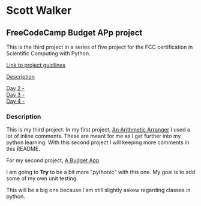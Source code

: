 # Scott Walker

## FreeCodeCamp Budget APp project

This is the third project in a series of five project for the FCC certification in Scientific Computing with Python.

[Link to project guidlines](https://www.freecodecamp.org/learn/scientific-computing-with-python/scientific-computing-with-python-projects/budget-app)

[Description](#description)

[Day 2 - ]()  
[Day 3 - ]()  
[Day 4 - ]()

### Description

This is my third project. In my first project, [An Arithmetic Arranger](https://github.com/wswalker87/fcc_arithmetic_arranger) I used a lot of inline comments. These are meant for me as I get further into my python learning. With this second project I will keeping more comments in this README.

For my second project, [A Budget App](https://github.com/wswalker87/fcc_time_calc)

I am going to **Try** to be a bit more "pythonic" with this one. My goal is to add some of my own unit testing.

This will be a big one because I am still slightly askew regarding classes in python.
